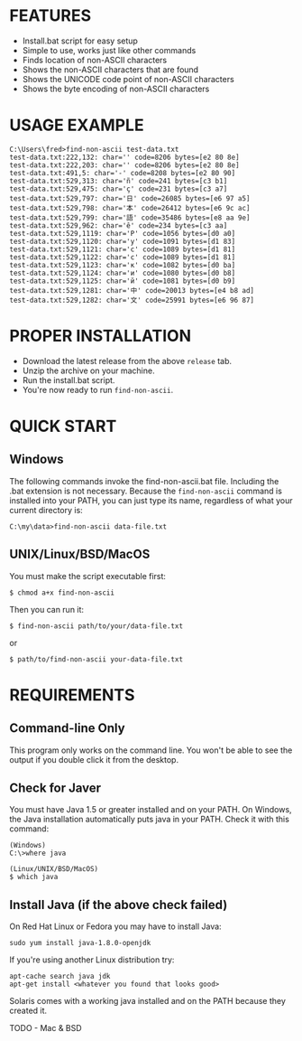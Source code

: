 # FEATURES

* Install.bat script for easy setup
* Simple to use, works just like other commands
* Finds location of non-ASCII characters
* Shows the non-ASCII characters that are found
* Shows the UNICODE code point of non-ASCII characters
* Shows the byte encoding of non-ASCII characters


# USAGE EXAMPLE

```
C:\Users\fred>find-non-ascii test-data.txt
test-data.txt:222,132: char='‎' code=8206 bytes=[e2 80 8e]
test-data.txt:222,203: char='‎' code=8206 bytes=[e2 80 8e]
test-data.txt:491,5: char='‐' code=8208 bytes=[e2 80 90]
test-data.txt:529,313: char='ñ' code=241 bytes=[c3 b1]
test-data.txt:529,475: char='ç' code=231 bytes=[c3 a7]
test-data.txt:529,797: char='日' code=26085 bytes=[e6 97 a5]
test-data.txt:529,798: char='本' code=26412 bytes=[e6 9c ac]
test-data.txt:529,799: char='語' code=35486 bytes=[e8 aa 9e]
test-data.txt:529,962: char='ê' code=234 bytes=[c3 aa]
test-data.txt:529,1119: char='Р' code=1056 bytes=[d0 a0]
test-data.txt:529,1120: char='у' code=1091 bytes=[d1 83]
test-data.txt:529,1121: char='с' code=1089 bytes=[d1 81]
test-data.txt:529,1122: char='с' code=1089 bytes=[d1 81]
test-data.txt:529,1123: char='к' code=1082 bytes=[d0 ba]
test-data.txt:529,1124: char='и' code=1080 bytes=[d0 b8]
test-data.txt:529,1125: char='й' code=1081 bytes=[d0 b9]
test-data.txt:529,1281: char='中' code=20013 bytes=[e4 b8 ad]
test-data.txt:529,1282: char='文' code=25991 bytes=[e6 96 87]
```


# PROPER INSTALLATION

* Download the latest release from the above `release` tab.
* Unzip the archive on your machine.
* Run the install.bat script.
* You're now ready to run `find-non-ascii`.


# QUICK START

## Windows

The following commands invoke the find-non-ascii.bat file.
Including the .bat extension is not necessary. Because the
`find-non-ascii` command is installed into your PATH, you
can just type its name, regardless of what your current
directory is:

    C:\my\data>find-non-ascii data-file.txt


## UNIX/Linux/BSD/MacOS

You must make the script executable first:

    $ chmod a+x find-non-ascii

Then you can run it:

    $ find-non-ascii path/to/your/data-file.txt

or

    $ path/to/find-non-ascii your-data-file.txt


# REQUIREMENTS

## Command-line Only

This program only works on the command line. You won't be able to
see the output if you double click it from the desktop.

## Check for Javer

You must have Java 1.5 or greater installed and on your PATH. On
Windows, the Java installation automatically puts java in your
PATH. Check it with this command:

    (Windows)
    C:\>where java

    (Linux/UNIX/BSD/MacOS)
    $ which java
        
## Install Java (if the above check failed)

On Red Hat Linux or Fedora you may have to install Java: 

    sudo yum install java-1.8.0-openjdk

If you're using another Linux distribution try:

    apt-cache search java jdk
    apt-get install <whatever you found that looks good>

Solaris comes with a working java installed and on the PATH
because they created it.

TODO - Mac & BSD
